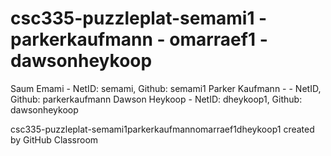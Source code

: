 # csc335-puzzleplat-semami1 - parkerkaufmann - omarraef1 - dawsonheykoop

Saum Emami - NetID: semami, Github: semami1
Parker Kaufmann - - NetID, Github: parkerkaufmann
Dawson Heykoop - NetID: dheykoop1, Github: dawsonheykoop

csc335-puzzleplat-semami1parkerkaufmannomarraef1dheykoop1 created by GitHub Classroom
